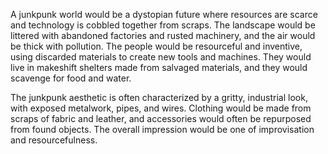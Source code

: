 A junkpunk world would be a dystopian future where resources are scarce and technology is cobbled together from scraps. The landscape would be littered with abandoned factories and rusted machinery, and the air would be thick with pollution. The people would be resourceful and inventive, using discarded materials to create new tools and machines. They would live in makeshift shelters made from salvaged materials, and they would scavenge for food and water.

The junkpunk aesthetic is often characterized by a gritty, industrial look, with exposed metalwork, pipes, and wires. Clothing would be made from scraps of fabric and leather, and accessories would often be repurposed from found objects. The overall impression would be one of improvisation and resourcefulness.